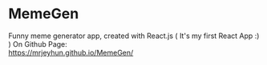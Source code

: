 # MemeGen
Funny meme generator app, created with React.js  ( It's my first React App :) )
On Github Page:<br />
https://mrjeyhun.github.io/MemeGen/
